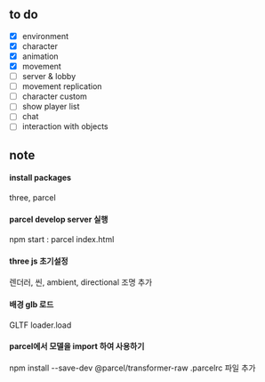 ## to do

- [x] environment
- [x] character
- [x] animation
- [x] movement
- [ ] server & lobby
- [ ] movement replication
- [ ] character custom
- [ ] show player list
- [ ] chat
- [ ] interaction with objects

## note
#### install packages
three, parcel

#### parcel develop server 실행
npm start : parcel index.html

#### three js 초기설정
렌더러, 씬, ambient, directional 조명 추가

#### 배경 glb 로드
GLTF loader.load

#### parcel에서 모델을 import 하여 사용하기
npm install --save-dev @parcel/transformer-raw
.parcelrc 파일 추가

